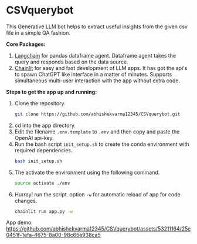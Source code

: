 # CSVquerybot
This Generative LLM bot helps to extract useful insights from the given csv file in a simple QA fashion.

**Core Packages:**
1. [Langchain](https://python.langchain.com/en/latest/modules/agents/toolkits/examples/pandas.html) for pandas dataframe agent. Dataframe agent takes the query and responds based on the data source. 
2. [Chainlit](https://docs.chainlit.io/overview) for easy and fast development of LLM apps. It has got the api's to spawn ChatGPT like interface in a matter of minutes. Supports simultaneous multi-user interaction with the app without extra code.

**Steps to get the app up and running:**
1. Clone the repository.
    ```bash
    git clone https://github.com/abhishekvarma12345/CSVquerybot.git
    ```
2. cd into the app directory.
3. Edit the filename `.env.template` to `.env` and then copy and paste the OpenAI api-key.
4. Run the bash script `init_setup.sh` to create the conda environment with required dependencies.
    ```bash
    bash init_setup.sh
    ```
5. The activate the environment using the following command.
    ```bash
    source activate ./env
    ```
6. Hurray! run the script. option `-w` for automatic reload of app for code changes.
    ```bash
    chainlit run app.py -w
    ```
App demo:
https://github.com/abhishekvarma12345/CSVquerybot/assets/53211164/25e0451f-1efa-4675-8a00-98c65e938ca5



